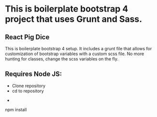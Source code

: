 # This is boilerplate bootstrap 4 project that uses Grunt and Sass.


## React Pig Dice
This is boilerplate bootstrap 4 setup. It includes a grunt file that allows for customization of bootstrap variables with a custom scss file. No more hunting for classes, change the scss variables on the fly.

## Requires Node JS:
* Clone repository
* cd to repository
* ```bash
npm install
```
